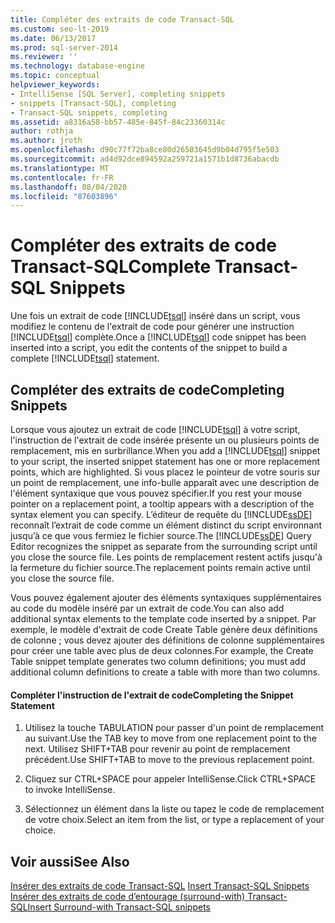 ```yaml
---
title: Compléter des extraits de code Transact-SQL
ms.custom: seo-lt-2019
ms.date: 06/13/2017
ms.prod: sql-server-2014
ms.reviewer: ''
ms.technology: database-engine
ms.topic: conceptual
helpviewer_keywords:
- IntelliSense [SQL Server], completing snippets
- snippets [Transact-SQL], completing
- Transact-SQL snippets, completing
ms.assetid: a8316a58-bb57-485e-845f-84c23360314c
author: rothja
ms.author: jroth
ms.openlocfilehash: d90c77f72ba8ce80d26503645d9b04d795f5e503
ms.sourcegitcommit: ad4d92dce894592a259721a1571b1d8736abacdb
ms.translationtype: MT
ms.contentlocale: fr-FR
ms.lasthandoff: 08/04/2020
ms.locfileid: "87603896"
---
```

# <a name="complete-transact-sql-snippets"></a><span data-ttu-id="92ca2-102">Compléter des extraits de code Transact-SQL</span><span class="sxs-lookup"><span data-stu-id="92ca2-102">Complete Transact-SQL Snippets</span></span>
  <span data-ttu-id="92ca2-103">Une fois un extrait de code [!INCLUDE[tsql](../../includes/tsql-md.md)] inséré dans un script, vous modifiez le contenu de l'extrait de code pour générer une instruction [!INCLUDE[tsql](../../includes/tsql-md.md)] complète.</span><span class="sxs-lookup"><span data-stu-id="92ca2-103">Once a [!INCLUDE[tsql](../../includes/tsql-md.md)] code snippet has been inserted into a script, you edit the contents of the snippet to build a complete [!INCLUDE[tsql](../../includes/tsql-md.md)] statement.</span></span>  
  
## <a name="completing-snippets"></a><span data-ttu-id="92ca2-104">Compléter des extraits de code</span><span class="sxs-lookup"><span data-stu-id="92ca2-104">Completing Snippets</span></span>  
 <span data-ttu-id="92ca2-105">Lorsque vous ajoutez un extrait de code [!INCLUDE[tsql](../../includes/tsql-md.md)] à votre script, l'instruction de l'extrait de code insérée présente un ou plusieurs points de remplacement, mis en surbrillance.</span><span class="sxs-lookup"><span data-stu-id="92ca2-105">When you add a [!INCLUDE[tsql](../../includes/tsql-md.md)] snippet to your script, the inserted snippet statement has one or more replacement points, which are highlighted.</span></span> <span data-ttu-id="92ca2-106">Si vous placez le pointeur de votre souris sur un point de remplacement, une info-bulle apparaît avec une description de l'élément syntaxique que vous pouvez spécifier.</span><span class="sxs-lookup"><span data-stu-id="92ca2-106">If you rest your mouse pointer on a replacement point, a tooltip appears with a description of the syntax element you can specify.</span></span> <span data-ttu-id="92ca2-107">L’éditeur de requête du [!INCLUDE[ssDE](../../includes/ssde-md.md)] reconnaît l’extrait de code comme un élément distinct du script environnant jusqu’à ce que vous fermiez le fichier source.</span><span class="sxs-lookup"><span data-stu-id="92ca2-107">The [!INCLUDE[ssDE](../../includes/ssde-md.md)] Query Editor recognizes the snippet as separate from the surrounding script until you close the source file.</span></span> <span data-ttu-id="92ca2-108">Les points de remplacement restent actifs jusqu'à la fermeture du fichier source.</span><span class="sxs-lookup"><span data-stu-id="92ca2-108">The replacement points remain active until you close the source file.</span></span>  
  
 <span data-ttu-id="92ca2-109">Vous pouvez également ajouter des éléments syntaxiques supplémentaires au code du modèle inséré par un extrait de code.</span><span class="sxs-lookup"><span data-stu-id="92ca2-109">You can also add additional syntax elements to the template code inserted by a snippet.</span></span> <span data-ttu-id="92ca2-110">Par exemple, le modèle d'extrait de code Create Table génère deux définitions de colonne ; vous devez ajouter des définitions de colonne supplémentaires pour créer une table avec plus de deux colonnes.</span><span class="sxs-lookup"><span data-stu-id="92ca2-110">For example, the Create Table snippet template generates two column definitions; you must add additional column definitions to create a table with more than two columns.</span></span>  
  
#### <a name="completing-the-snippet-statement"></a><span data-ttu-id="92ca2-111">Compléter l'instruction de l'extrait de code</span><span class="sxs-lookup"><span data-stu-id="92ca2-111">Completing the Snippet Statement</span></span>  
  
1.  <span data-ttu-id="92ca2-112">Utilisez la touche TABULATION pour passer d'un point de remplacement au suivant.</span><span class="sxs-lookup"><span data-stu-id="92ca2-112">Use the TAB key to move from one replacement point to the next.</span></span> <span data-ttu-id="92ca2-113">Utilisez SHIFT+TAB pour revenir au point de remplacement précédent.</span><span class="sxs-lookup"><span data-stu-id="92ca2-113">Use SHIFT+TAB to move to the previous replacement point.</span></span>  
  
2.  <span data-ttu-id="92ca2-114">Cliquez sur CTRL+SPACE pour appeler IntelliSense.</span><span class="sxs-lookup"><span data-stu-id="92ca2-114">Click CTRL+SPACE to invoke IntelliSense.</span></span>  
  
3.  <span data-ttu-id="92ca2-115">Sélectionnez un élément dans la liste ou tapez le code de remplacement de votre choix.</span><span class="sxs-lookup"><span data-stu-id="92ca2-115">Select an item from the list, or type a replacement of your choice.</span></span>  
  
## <a name="see-also"></a><span data-ttu-id="92ca2-116">Voir aussi</span><span class="sxs-lookup"><span data-stu-id="92ca2-116">See Also</span></span>  
 <span data-ttu-id="92ca2-117">[Insérer des extraits de code Transact-SQL](insert-transact-sql-snippets.md) </span><span class="sxs-lookup"><span data-stu-id="92ca2-117">[Insert Transact-SQL Snippets](insert-transact-sql-snippets.md) </span></span>  
 [<span data-ttu-id="92ca2-118">Insérer des extraits de code d’entourage (surround-with) Transact-SQL</span><span class="sxs-lookup"><span data-stu-id="92ca2-118">Insert Surround-with Transact-SQL snippets</span></span>](insert-surround-with-transact-sql-snippets.md)  
  
  
